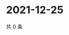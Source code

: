 # 2021-12-25

共 0 条

<!-- BEGIN WEIBO -->
<!-- 最后更新时间 Sat Dec 25 2021 00:22:29 GMT+0800 (China Standard Time) -->

<!-- END WEIBO -->
